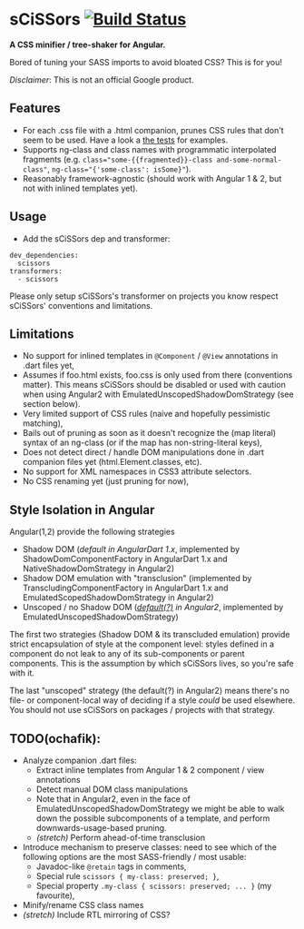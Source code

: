 # sCiSSors [![Build Status](https://travis-ci.org/google/dart-scissors.svg?branch=master)](https://travis-ci.org/google/dart-scissors)
**A CSS minifier / tree-shaker for Angular.**

Bored of tuning your SASS imports to avoid bloated CSS? This is for you!

_Disclaimer_: This is not an official Google product.

## Features

- For each .css file with a .html companion, prunes CSS rules that don't seem
  to be used. Have a look a [the tests](./test/transformer_vm_test.dart) for
  examples.
- Supports ng-class and class names with programmatic interpolated fragments
  (e.g. `class="some-{{fragmented}}-class and-some-normal-class"`,
  `ng-class="{'some-class': isSome}"`).
- Reasonably framework-agnostic (should work with Angular 1 & 2, but not with
  inlined templates yet).

## Usage

- Add the sCiSSors dep and transformer:

```
dev_dependencies:
  scissors
transformers:
  - scissors
```

Please only setup sCiSSors's transformer on projects you know respect sCiSSors'
conventions and limitations.

## Limitations

- No support for inlined templates in `@Component` / `@View` annotations in
  .dart files yet,
- Assumes if foo.html exists, foo.css is only used from there (conventions
  matter). This means sCiSSors should be disabled or used with caution when
  using Angular2 with EmulatedUnscopedShadowDomStrategy (see section below).
- Very limited support of CSS rules (naive and hopefully pessimistic matching),
- Bails out of pruning as soon as it doesn't recognize the (map literal)
  syntax of an ng-class (or if the map has non-string-literal keys),
- Does not detect direct / handle DOM manipulations done in .dart companion
  files yet (html.Element.classes, etc).
- No support for XML namespaces in CSS3 attribute selectors.
- No CSS renaming yet (just pruning for now),

## Style Isolation in Angular

Angular(1,2) provide the following strategies

- Shadow DOM (*default in AngularDart 1.x*, implemented by
  ShadowDomComponentFactory in AngularDart 1.x and NativeShadowDomStrategy
  in Angular2)
- Shadow DOM emulation with "transclusion" (implemented by
  TranscludingComponentFactory in AngularDart 1.x and EmulatedScopedShadowDomStrategy
  in Angular2)
- Unscoped / no Shadow DOM
  (*[default(?)](http://blog.thoughtram.io/angular/2015/06/29/shadow-dom-strategies-in-angular2.html)
  in Angular2*, implemented by EmulatedUnscopedShadowDomStrategy)

The first two strategies (Shadow DOM & its transcluded emulation) provide strict
encapsulation of style at the component level: styles defined in a component
do not leak to any of its sub-components or parent components. This is the
assumption by which sCiSSors lives, so you're safe with it.

The last "unscoped" strategy (the default(?) in Angular2) means there's no file- or
component-local way of deciding if a style *could* be used elsewhere. You should
not use sCiSSors on packages / projects with that strategy.

## TODO(ochafik):

- Analyze companion .dart files:
  - Extract inline templates from Angular 1 & 2 component / view annotations
  - Detect manual DOM class manipulations
  - Note that in Angular2, even in the face of EmulatedUnscopedShadowDomStrategy
    we might be able to walk down the possible subcomponents of a template, and
    perform downwards-usage-based pruning.
  - *(stretch)* Perform ahead-of-time transclusion
- Introduce mechanism to preserve classes: need to see which of the following
  options are the most SASS-friendly / most usable:
  - Javadoc-like `@retain` tags in comments,
  - Special rule `scissors { my-class: preserved; }`,
  - Special property `.my-class { scissors: preserved; ... }` (my favourite),
- Minify/rename CSS class names
- *(stretch)* Include RTL mirroring of CSS?
